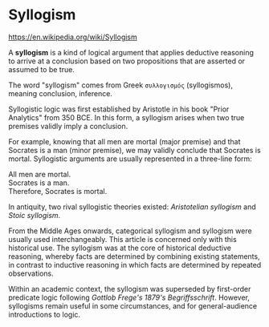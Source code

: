 # Syllogism

https://en.wikipedia.org/wiki/Syllogism

A **syllogism** is a kind of logical argument that applies deductive reasoning to arrive at a conclusion based on two propositions that are asserted or assumed to be true.

The word "syllogism" comes from Greek `συλλογισμός` (syllogismos), meaning conclusion, inference.

Syllogistic logic was first established by Aristotle in his book "Prior Analytics" from 350 BCE. In this form, a syllogism arises when two true premises validly imply a conclusion.

For example, knowing that all men are mortal (major premise) and that Socrates is a man (minor premise), we may validly conclude that Socrates is mortal. Syllogistic arguments are usually represented in a three-line form:

All men are mortal.  
Socrates is a man.  
Therefore, Socrates is mortal.

In antiquity, two rival syllogistic theories existed: *Aristotelian syllogism* and *Stoic syllogism*.

From the Middle Ages onwards, categorical syllogism and syllogism were usually used interchangeably. This article is concerned only with this historical use. The syllogism was at the core of historical deductive reasoning, whereby facts are determined by combining existing statements, in contrast to inductive reasoning in which facts are determined by repeated observations.

Within an academic context, the syllogism was superseded by first-order predicate logic following *Gottlob Frege's 1879's Begriffsschrift*. However, syllogisms remain useful in some circumstances, and for general-audience introductions to logic.
